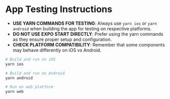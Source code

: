 # App Testing Instructions

- **USE YARN COMMANDS FOR TESTING**: Always use `yarn ios` or `yarn android` when building the app for testing on respective platforms.
- **DO NOT USE EXPO START DIRECTLY**: Prefer using the yarn commands as they ensure proper setup and configuration.
- **CHECK PLATFORM COMPATIBILITY**: Remember that some components may behave differently on iOS vs Android.

```bash
# Build and run on iOS
yarn ios

# Build and run on Android
yarn android

# Run on web platform
yarn web
```
